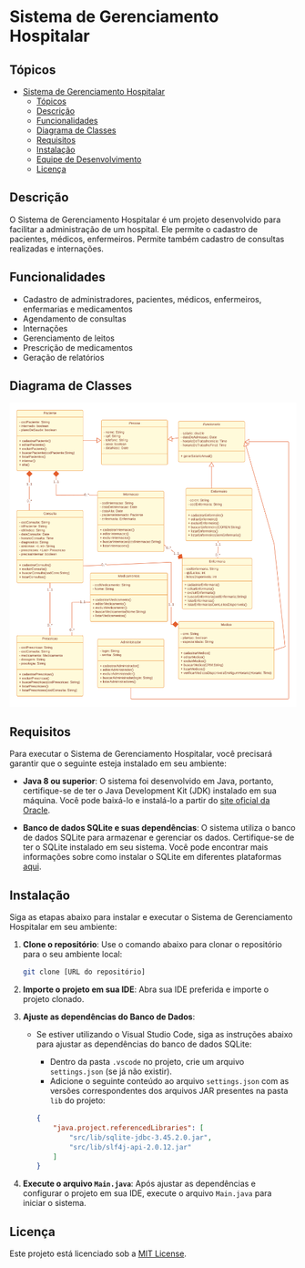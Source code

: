 # Sistema de Gerenciamento Hospitalar

## Tópicos
- [Sistema de Gerenciamento Hospitalar](#sistema-de-gerenciamento-hospitalar)
  - [Tópicos](#tópicos)
  - [Descrição](#descrição)
  - [Funcionalidades](#funcionalidades)
  - [Diagrama de Classes](#diagrama-de-classes)
  - [Requisitos](#requisitos)
  - [Instalação](#instalação)
  - [Equipe de Desenvolvimento](#equipe-de-desenvolvimento)
  - [Licença](#licença)

## Descrição

O Sistema de Gerenciamento Hospitalar é um projeto desenvolvido para facilitar a administração de um hospital. Ele permite o cadastro de pacientes, médicos, enfermeiros. Permite também cadastro de consultas realizadas e internações.

## Funcionalidades

- Cadastro de administradores, pacientes, médicos, enfermeiros, enfermarias e medicamentos
- Agendamento de consultas
- Internações
- Gerenciamento de leitos
- Prescrição de medicamentos
- Geração de relatórios

## Diagrama de Classes

![Diagrama de Classes](DiagramaDeClassesHospital.png)

## Requisitos

Para executar o Sistema de Gerenciamento Hospitalar, você precisará garantir que o seguinte esteja instalado em seu ambiente:

- **Java 8 ou superior**: O sistema foi desenvolvido em Java, portanto, certifique-se de ter o Java Development Kit (JDK) instalado em sua máquina. Você pode baixá-lo e instalá-lo a partir do [site oficial da Oracle](https://www.oracle.com/java/technologies/javase-downloads.html).

- **Banco de dados SQLite e suas dependências**: O sistema utiliza o banco de dados SQLite para armazenar e gerenciar os dados. Certifique-se de ter o SQLite instalado em seu sistema. Você pode encontrar mais informações sobre como instalar o SQLite em diferentes plataformas [aqui](https://www.sqlite.org/download.html).

## Instalação

Siga as etapas abaixo para instalar e executar o Sistema de Gerenciamento Hospitalar em seu ambiente:

1. **Clone o repositório**: Use o comando abaixo para clonar o repositório para o seu ambiente local:

    ```bash
    git clone [URL do repositório]
    ```

2. **Importe o projeto em sua IDE**: Abra sua IDE preferida e importe o projeto clonado.

3. **Ajuste as dependências do Banco de Dados**:
    - Se estiver utilizando o Visual Studio Code, siga as instruções abaixo para ajustar as dependências do banco de dados SQLite:
        - Dentro da pasta `.vscode` no projeto, crie um arquivo `settings.json` (se já não existir).
        - Adicione o seguinte conteúdo ao arquivo `settings.json` com as versões correspondentes dos arquivos JAR presentes na pasta `lib` do projeto:

        ```json
        {
            "java.project.referencedLibraries": [
                "src/lib/sqlite-jdbc-3.45.2.0.jar",
                "src/lib/slf4j-api-2.0.12.jar"
            ]
        }
        ```

4. **Execute o arquivo `Main.java`**: Após ajustar as dependências e configurar o projeto em sua IDE, execute o arquivo `Main.java` para iniciar o sistema.

## Licença

Este projeto está licenciado sob a [MIT License](LICENSE).
